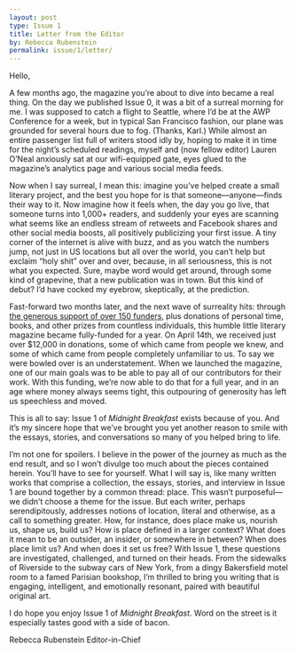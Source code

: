 ```yaml
---
layout: post
type: Issue 1
title: Letter from the Editor
by: Rebecca Rubenstein
permalink: issue/1/letter/
---
```


Hello, 

A few months ago, the magazine you’re about to dive into became a real thing. On the day we published Issue 0, it was a bit of a surreal morning for me. I was supposed to catch a flight to Seattle, where I’d be at the AWP Conference for a week, but in typical San Francisco fashion, our plane was grounded for several hours due to fog. (Thanks, Karl.) While almost an entire passenger list full of writers stood idly by, hoping to make it in time for the night’s scheduled readings, myself and (now fellow editor) Lauren O’Neal anxiously sat at our wifi-equipped gate, eyes glued to the magazine’s analytics page and various social media feeds. 

Now when I say surreal, I mean this: imagine you’ve helped create a small literary project, and the best you hope for is that someone—anyone—finds their way to it. Now imagine how it feels when, the day you go live, that someone turns into 1,000+ readers, and suddenly your eyes are scanning what seems like an endless stream of retweets and Facebook shares and other social media boosts, all positively publicizing your first issue. A tiny corner of the internet is alive with buzz, and as you watch the numbers jump, not just in US locations but all over the world, you can’t help but exclaim “holy shit” over and over, because, in all seriousness, this is not what you expected. Sure, maybe word would get around, through some kind of grapevine, that a new publication was in town. But this kind of debut? I’d have cocked my eyebrow, skeptically, at the prediction.

Fast-forward two months later, and the next wave of surreality hits: through [the generous support of over 150 funders](/thanks/), plus donations of personal time, books, and other prizes from countless individuals, this humble little literary magazine became fully-funded for a year. On April 14th, we received just over $12,000 in donations, some of which came from people we knew, and some of which came from people completely unfamiliar to us. To say we were bowled over is an understatement. When we launched the magazine, one of our main goals was to be able to pay all of our contributors for their work. With this funding, we’re now able to do that for a full year, and in an age where money always seems tight, this outpouring of generosity has left us speechless and moved. 

This is all to say: Issue 1 of <cite>Midnight Breakfast</cite> exists because of you. And it’s my sincere hope that we’ve brought you yet another reason to smile with the essays, stories, and conversations so many of you helped bring to life. 

I’m not one for spoilers. I believe in the power of the journey as much as the end result, and so I won’t divulge too much about the pieces contained herein. You’ll have to see for yourself. What I will say is, like many written works that comprise a collection, the essays, stories, and interview in Issue 1 are bound together by a common thread: place. This wasn’t purposeful—we didn’t choose a theme for the issue. But each writer, perhaps serendipitously, addresses notions of location, literal and otherwise, as a call to something greater. How, for instance, does place make us, nourish us, shape us, build us? How is place defined in a larger context? What does it mean to be an outsider, an insider, or somewhere in between? When does place limit us? And when does it set us free? With Issue 1, these questions are investigated, challenged, and turned on their heads. From the sidewalks of Riverside to the subway cars of New York, from a dingy Bakersfield motel room to a famed Parisian bookshop, I’m thrilled to bring you writing that is engaging, intelligent, and emotionally resonant, paired with beautiful original art.

I do hope you enjoy Issue 1 of <cite>Midnight Breakfast</cite>. Word on the street is it especially tastes good with a side of bacon. 

Rebecca Rubenstein
Editor-in-Chief